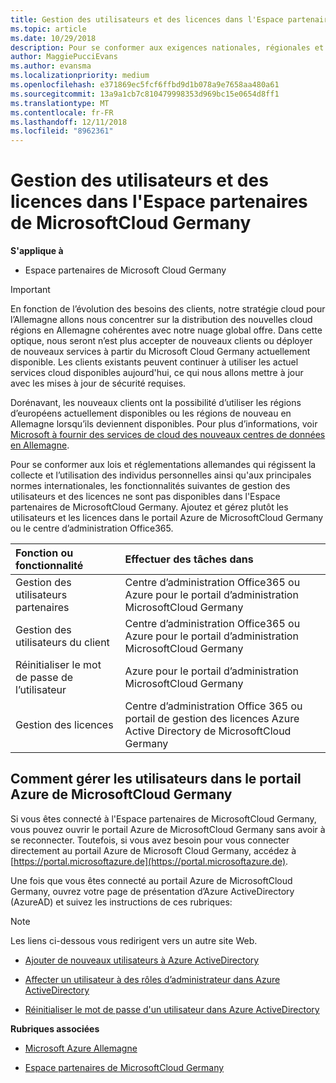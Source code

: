 ```yaml
---
title: Gestion des utilisateurs et des licences dans l'Espace partenaires de MicrosoftCloud Germany | Espace partenaires de MicrosoftCloud Germany
ms.topic: article
ms.date: 10/29/2018
description: Pour se conformer aux exigences nationales, régionales et sectorielles qui régissent la collecte et l’utilisation des données personnelles, les fonctionnalités de gestion des utilisateurs ne sont pas disponibles dans l'Espace partenaires de MicrosoftCloud Germany. Ajoutez et gérez plutôt les utilisateurs dans le portail Azure de MicrosoftCloud Germany.
author: MaggiePucciEvans
ms.author: evansma
ms.localizationpriority: medium
ms.openlocfilehash: e371869ec5fcf6ffbd9d1b078a9e7658aa480a61
ms.sourcegitcommit: 13a9a1cb7c810479998353d969bc15e0654d8ff1
ms.translationtype: MT
ms.contentlocale: fr-FR
ms.lasthandoff: 12/11/2018
ms.locfileid: "8962361"
---
```

# <a name="user-and-license-management-in-partner-center-for-microsoft-cloud-germany"></a>Gestion des utilisateurs et des licences dans l'Espace partenaires de MicrosoftCloud Germany

**S'applique à**

-  Espace partenaires de Microsoft Cloud Germany

> [!IMPORTANT]
> En fonction de l’évolution des besoins des clients, notre stratégie cloud pour l’Allemagne allons nous concentrer sur la distribution des nouvelles cloud régions en Allemagne cohérentes avec notre nuage global offre. Dans cette optique, nous seront n’est plus accepter de nouveaux clients ou déployer de nouveaux services à partir du Microsoft Cloud Germany actuellement disponible. Les clients existants peuvent continuer à utiliser les actuel services cloud disponibles aujourd'hui, ce qui nous allons mettre à jour avec les mises à jour de sécurité requises.
>  
> Dorénavant, les nouveaux clients ont la possibilité d’utiliser les régions d’européens actuellement disponibles ou les régions de nouveau en Allemagne lorsqu’ils deviennent disponibles. Pour plus d’informations, voir [Microsoft à fournir des services de cloud des nouveaux centres de données en Allemagne](https://news.microsoft.com/europe/2018/08/31/microsoft-to-deliver-cloud-services-from-new-datacentres-in-germany-in-2019-to-meet-evolving-customer-needs/).

Pour se conformer aux lois et réglementations allemandes qui régissent la collecte et l’utilisation des individus personnelles ainsi qu'aux principales normes internationales, les fonctionnalités suivantes de gestion des utilisateurs et des licences ne sont pas disponibles dans l'Espace partenaires de MicrosoftCloud Germany. Ajoutez et gérez plutôt les utilisateurs et les licences dans le portail Azure de MicrosoftCloud Germany ou le centre d’administration Office365.

Fonction ou fonctionnalité | Effectuer des tâches dans
:--- | :---
Gestion des utilisateurs partenaires | Centre d’administration Office365 ou Azure pour le portail d’administration MicrosoftCloud Germany
Gestion des utilisateurs du client | Centre d’administration Office365 ou Azure pour le portail d’administration MicrosoftCloud Germany
Réinitialiser le mot de passe de l’utilisateur | Azure pour le portail d’administration MicrosoftCloud Germany
Gestion des licences | Centre d’administration Office 365 ou portail de gestion des licences Azure Active Directory de MicrosoftCloud Germany

## <a name="how-to-manage-users-in-the-azure-portal-for-microsoft-cloud-germany"></a>Comment gérer les utilisateurs dans le portail Azure de MicrosoftCloud Germany 

Si vous êtes connecté à l'Espace partenaires de MicrosoftCloud Germany, vous pouvez ouvrir le portail Azure de MicrosoftCloud Germany sans avoir à se reconnecter. Toutefois, si vous avez besoin pour vous connecter directement au portail Azure de Microsoft Cloud Germany, accédez à [https://portal.microsoftazure.de](https://portal.microsoftazure.de). 

Une fois que vous êtes connecté au portail Azure de MicrosoftCloud Germany, ouvrez votre page de présentation d’Azure ActiveDirectory (AzureAD) et suivez les instructions de ces rubriques:

> [!NOTE]  
> Les liens ci-dessous vous redirigent vers un autre site Web. 

-  [Ajouter de nouveaux utilisateurs à Azure ActiveDirectory](https://docs.microsoft.com/azure/active-directory/active-directory-users-create-azure-portal)

-  [Affecter un utilisateur à des rôles d’administrateur dans Azure ActiveDirectory](https://docs.microsoft.com/azure/active-directory/active-directory-users-assign-role-azure-portal)

-  [Réinitialiser le mot de passe d'un utilisateur dans Azure ActiveDirectory](https://docs.microsoft.com/azure/active-directory/active-directory-users-reset-password-azure-portal)

**Rubriques associées**

-  [Microsoft Azure Allemagne](https://azure.microsoft.com/en-us/global-infrastructure/germany/)

-  [Espace partenaires de MicrosoftCloud Germany](partner-center-for-microsoft-cloud-germany.md)


